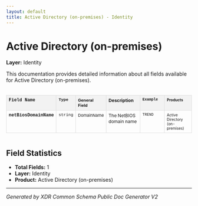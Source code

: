 ```yaml
---
layout: default
title: Active Directory (on-premises) - Identity
---
```


# Active Directory (on-premises)
**Layer:** Identity

This documentation provides detailed information about all fields available for Active Directory (on-premises).

<style>

.table-container {
  width: 100%;
  overflow-x: auto;
  margin: 20px 0;
}

.property-table {
  width: 100%;
  border-collapse: collapse;
  font-size: 13px;
  table-layout: fixed;
}

.property-table th,
.property-table td {
  border: 1px solid #ddd;
  padding: 6px;
  text-align: left;
  vertical-align: top;
  word-wrap: break-word;
  overflow-wrap: break-word;
}

.property-table th {
  background-color: #f2f2f2;
  font-weight: bold;
  position: sticky;
  top: 0;
  z-index: 10;
}

.property-table tr:nth-child(even) {
  background-color: #f9f9f9;
}

.property-table tr:hover {
  background-color: #f5f5f5;
}

.field-name {
  width: 12%;
  font-family: 'Courier New', monospace;
  font-weight: bold;
  font-size: 12px;
}

.type {
  width: 8%;
  font-family: 'Courier New', monospace;
  font-size: 11px;
}

.general-field {
  width: 12%;
  text-align: center;
  font-size: 11px;
}

.description {
  width: 25%;
  line-height: 1.3;
  font-size: 12px;
}

.example {
  width: 20%;
  font-family: 'Courier New', monospace;
  font-size: 10px;
  line-height: 1.2;
}

.products {
  width: 25%;
  font-size: 10px;
}

.example ul, .general-field ul, .products ul {
  margin: 0;
  padding-left: 12px;
  list-style-type: disc;
}

.example li, .general-field li, .products li {
  margin: 1px 0;
  word-break: break-word;
}

/* Responsive design */
@media screen and (max-width: 1200px) {
  .property-table {
    font-size: 12px;
  }
  
  .field-name {
    width: 12%;
  }
  
  .type {
    width: 8%;
  }
  
  .general-field {
    width: 12%;
  }
  
  .description {
    width: 25%;
  }
  
  .example {
    width: 20%;
  }
  
  .products {
    width: 25%;
  }
}

@media screen and (max-width: 768px) {
  .property-table {
    font-size: 11px;
  }
  
  .property-table th,
  .property-table td {
    padding: 4px;
  }
  
  .field-name {
    width: 12%;
    font-size: 11px;
  }
  
  .type {
    width: 8%;
    font-size: 10px;
  }
  
  .general-field {
    width: 12%;
    font-size: 10px;
  }
  
  .description {
    width: 25%;
    font-size: 11px;
  }
  
  .example {
    width: 20%;
    font-size: 9px;
  }
  
  .products {
    width: 25%;
    font-size: 9px;
  }
}

</style>

<div class="table-container">

<table class="property-table">
  <thead>
    <tr>
      <th class="field-name">Field Name</th>
      <th class="type">Type</th>
      <th class="general-field">General Field</th>
      <th class="description">Description</th>
      <th class="example">Example</th>
      <th class="products">Products</th>
    </tr>
  </thead>
  <tbody>
    <tr>
      <td class="field-name">netBiosDomainName</td>
      <td class="type">string</td>
      <td class="general-field">DomainName</td>
      <td class="description">The NetBIOS domain name</td>
      <td class="example">TREND</td>
      <td class="products">Active Directory (on-premises)</td>
    </tr>
  </tbody>
</table>
</div>

## Field Statistics
- **Total Fields:** 1
- **Layer:** Identity
- **Product:** Active Directory (on-premises)

---
*Generated by XDR Common Schema Public Doc Generator V2*
